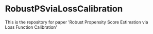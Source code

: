 # RobustPSviaLossCalibration
This is the repository for paper 'Robust Propensity Score Estimation via Loss Function Calibration'
